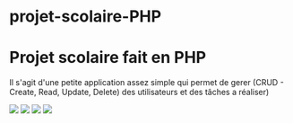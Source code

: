 # projet-scolaire-PHP

<h1> Projet scolaire fait en PHP </h1>
<p> Il s'agit d'une petite application assez simple qui permet de gerer (CRUD - Create, Read, Update, Delete) des utilisateurs et des tâches a réaliser)</p>

<img src= "https://i.imgur.com/DNAXmFX.png">

<img src= "https://i.imgur.com/kV3YJFf.png">

<img src= "https://i.imgur.com/1XUaizp.png">

<img src= "https://i.imgur.com/YDwHzk4.png">

